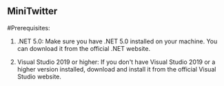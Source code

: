 ## MiniTwitter

#Prerequisites:

1. .NET 5.0:
Make sure you have .NET 5.0 installed on your machine. You can download it from the official .NET website.

2. Visual Studio 2019 or higher:
If you don't have Visual Studio 2019 or a higher version installed, download and install it from the official Visual Studio website.
